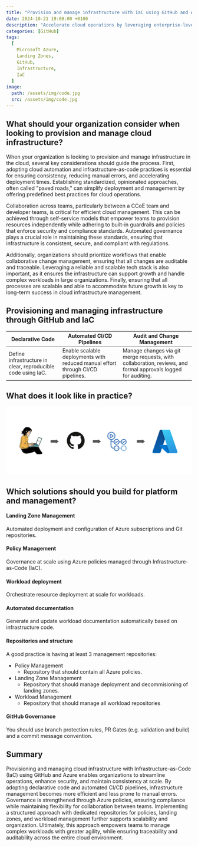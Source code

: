 ```yaml
---
title: "Provision and manage infrastructure with IaC using GitHub and Azure"
date: 2024-10-21 19:00:00 +0100
description: "Accelerate cloud operations by leveraging enterprise-level automation with Infrastructure-as-Code (IaC)."
categories: [GitHub]
tags:
  [
    Microsoft Azure,
    Landing Zones,
    GitHub,
    Infrastructure,
    IaC
  ]
image:
  path: /assets/img/code.jpg
  src: /assets/img/code.jpg
---
```


## What should your organization consider when looking to provision and manage cloud infrastructure?

When your organization is looking to provision and manage infrastructure in the cloud, several key considerations should guide the process. First, adopting cloud automation and infrastructure-as-code practices is essential for ensuring consistency, reducing manual errors, and accelerating deployment times. Establishing standardized, opinionated approaches, often called "paved roads," can simplify deployment and management by offering predefined best practices for cloud operations.

Collaboration across teams, particularly between a CCoE team and developer teams, is critical for efficient cloud management. This can be achieved through self-service models that empower teams to provision resources independently while adhering to built-in guardrails and policies that enforce security and compliance standards. Automated governance plays a crucial role in maintaining these standards, ensuring that infrastructure is consistent, secure, and compliant with regulations.

Additionally, organizations should prioritize workflows that enable collaborative change management, ensuring that all changes are auditable and traceable. Leveraging a reliable and scalable tech stack is also important, as it ensures the infrastructure can support growth and handle complex workloads in large organizations. Finally, ensuring that all processes are scalable and able to accommodate future growth is key to long-term success in cloud infrastructure management.

## Provisioning and managing infrastructure through GitHub and IaC

| **Declarative Code** | **Automated CI/CD Pipelines** | **Audit and Change Management** |
|----------------------|-------------------------------|----------------------------------|
| Define infrastructure in clear, reproducible code using IaC. | Enable scalable deployments with reduced manual effort through CI/CD pipelines. | Manage changes via git merge requests, with collaboration, reviews, and formal approvals logged for auditing. |

## What does it look like in practice?
![Infrastructure](/assets/img/infrastructure-provisioning.png "Infrastructure")

## Which solutions should you build for platform and management?
#### Landing Zone Management  
Automated deployment and configuration of Azure subscriptions and Git repositories.

#### Policy Management  
Governance at scale using Azure policies managed through Infrastructure-as-Code (IaC).

#### Workload deployment  
Orchestrate resource deployment at scale for workloads.

#### Automated documentation  
Generate and update workload documentation automatically based on infrastructure code.

#### Repositories and structure   
A good practice is having at least 3 management repositories: 
- Policy Management
  - Repository that should contain all Azure policies.
- Landing Zone Management 
  - Repository that should manage deployment and decommisioning of landing zones.
- Workload Management
  - Repository that should manage all workload repositories 

#### GitHub Governance  
You should use branch protection rules, PR Gates (e.g. validation and build) and a commit message convention.

## Summary
Provisioning and managing cloud infrastructure with Infrastructure-as-Code (IaC) using GitHub and Azure enables organizations to streamline operations, enhance security, and maintain consistency at scale. By adopting declarative code and automated CI/CD pipelines, infrastructure management becomes more efficient and less prone to manual errors. Governance is strengthened through Azure policies, ensuring compliance while maintaining flexibility for collaboration between teams. Implementing a structured approach with dedicated repositories for policies, landing zones, and workload management further supports scalability and organization. Ultimately, this approach empowers teams to manage complex workloads with greater agility, while ensuring traceability and auditability across the entire cloud environment.